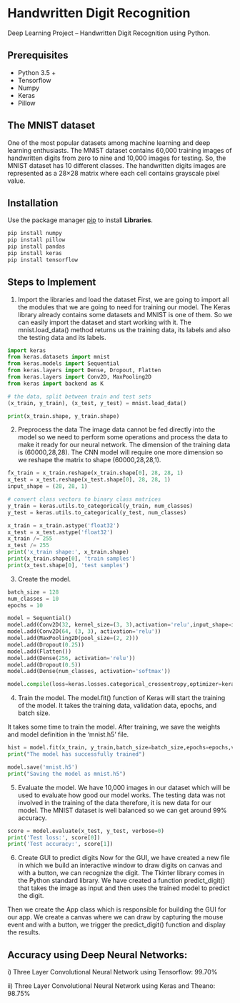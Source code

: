 # Handwritten Digit Recognition

Deep Learning Project – Handwritten Digit Recognition using Python.

## Prerequisites

- Python 3.5 +
- Tensorflow
- Numpy
- Keras
- Pillow

## The MNIST dataset
One of the most popular datasets among machine learning and deep learning enthusiasts. The MNIST dataset contains 60,000 training images of handwritten digits from zero to nine and 10,000 images for testing. So, the MNIST dataset has 10 different classes. The handwritten digits images are represented as a 28×28 matrix where each cell contains grayscale pixel value.

## Installation

Use the package manager [pip](https://pip.pypa.io/en/stable/installation/) to install __Libraries__.

```bash
pip install numpy
pip install pillow
pip install pandas
pip install keras
pip install tensorflow
```


## Steps to Implement

1. Import the libraries and load the dataset
 First, we are going to import all the modules that we are going to need for training our model. The Keras library already contains some datasets and MNIST is one of them. So we can easily import the dataset and start working with it. The mnist.load_data() method returns us the training data, its labels and also the testing data and its labels.
```python
import keras
from keras.datasets import mnist
from keras.models import Sequential
from keras.layers import Dense, Dropout, Flatten
from keras.layers import Conv2D, MaxPooling2D
from keras import backend as K

# the data, split between train and test sets
(x_train, y_train), (x_test, y_test) = mnist.load_data()

print(x_train.shape, y_train.shape)
```
2. Preprocess the data
 The image data cannot be fed directly into the model so we need to perform some operations and process the data to make it ready for our neural network. The dimension of the training data is (60000,28,28). 
 The CNN model will require one more dimension so we reshape the matrix to shape (60000,28,28,1).
```python
fx_train = x_train.reshape(x_train.shape[0], 28, 28, 1)
x_test = x_test.reshape(x_test.shape[0], 28, 28, 1)
input_shape = (28, 28, 1)

# convert class vectors to binary class matrices
y_train = keras.utils.to_categorical(y_train, num_classes)
y_test = keras.utils.to_categorical(y_test, num_classes)

x_train = x_train.astype('float32')
x_test = x_test.astype('float32')
x_train /= 255
x_test /= 255
print('x_train shape:', x_train.shape)
print(x_train.shape[0], 'train samples')
print(x_test.shape[0], 'test samples')
```
3. Create the model.
 ```python
batch_size = 128
num_classes = 10
epochs = 10

model = Sequential()
model.add(Conv2D(32, kernel_size=(3, 3),activation='relu',input_shape=input_shape))
model.add(Conv2D(64, (3, 3), activation='relu'))
model.add(MaxPooling2D(pool_size=(2, 2)))
model.add(Dropout(0.25))
model.add(Flatten())
model.add(Dense(256, activation='relu'))
model.add(Dropout(0.5))
model.add(Dense(num_classes, activation='softmax'))

model.compile(loss=keras.losses.categorical_crossentropy,optimizer=keras.optimizers.Adadelta(),metrics=['accuracy'])
```
4. Train the model.
 The model.fit() function of Keras will start the training of the model. It takes the training data, validation data, epochs, and batch size.

 It takes some time to train the model. After training, we save the weights and model definition in the ‘mnist.h5’ file.

```python
hist = model.fit(x_train, y_train,batch_size=batch_size,epochs=epochs,verbose=1,validation_data=(x_test, y_test))
print("The model has successfully trained")

model.save('mnist.h5')
print("Saving the model as mnist.h5")
```
5. Evaluate the model.
 We have 10,000 images in our dataset which will be used to evaluate how good our model works. The testing data was not involved in the training of the data therefore, it is new data for our model. The MNIST dataset is well balanced so we can get around 99% accuracy.
```python
score = model.evaluate(x_test, y_test, verbose=0)
print('Test loss:', score[0])
print('Test accuracy:', score[1])
```
6. Create GUI to predict digits
 Now for the GUI, we have created a new file in which we build an interactive window to draw digits on canvas and with a button, we can recognize the digit. The Tkinter library comes in the Python standard library. We have created a function predict_digit() that takes the image as input and then uses the trained model to predict the digit.

 Then we create the App class which is responsible for building the GUI for our app. We create a canvas where we can draw by capturing the mouse event and with a button, we trigger the predict_digit() function and display the results.

## Accuracy using Deep Neural Networks:

i)	Three Layer Convolutional Neural Network using Tensorflow:	99.70%

ii)	Three Layer Convolutional Neural Network using Keras and Theano: 98.75%

